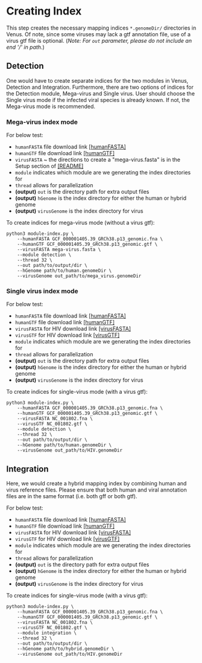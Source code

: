 # Creating Index
This step creates the necessary mapping indices `*.genomeDir/` directories in Venus. Of note, since some viruses may lack a gtf annotation file, use of a virus gtf file is optional. (*Note: For `out` parameter, please do not include an end '/' in path.*) 

## Detection
One would have to create separate indices for the two modules in Venus, Detection and Integration. Furthermore, there are two options of indices for the Detection module, Mega-virus and Single virus. User should choose the Single virus mode if the infected viral species is already known. If not, the Mega-virus mode is recommended.

### Mega-virus index mode
For below test:
- `humanFASTA` file download link [[humanFASTA]](https://ftp.ncbi.nlm.nih.gov/genomes/refseq/vertebrate_mammalian/Homo_sapiens/all_assembly_versions/GCF_000001405.39_GRCh38.p13/GCF_000001405.39_GRCh38.p13_genomic.fna.gz)
- `humanGTF` file download link [[humanGTF]](https://ftp.ncbi.nlm.nih.gov/genomes/refseq/vertebrate_mammalian/Homo_sapiens/all_assembly_versions/GCF_000001405.39_GRCh38.p13/GCF_000001405.39_GRCh38.p13_genomic.gtf.gz)
-  `virusFASTA` ~ the directions to create a "mega-virus.fasta" is in the Setup section of [[README]](../../README.md)
- `module` indicates which module are we generating the index directories for
- `thread` allows for parallelization
- **(output)** `out` is the directory path for extra output files
- **(output)** `hGenome` is the index directory for either the human or hybrid genome
- **(output)** `virusGenome` is the index directory for virus

To create indices for mega-virus mode (without a virus gtf):
```   
python3 module-index.py \
    --humanFASTA GCF_000001405.39_GRCh38.p13_genomic.fna \
    --humanGTF GCF_000001405.39_GRCh38.p13_genomic.gtf \
    --virusFASTA mega-virus.fasta \
    --module detection \
    --thread 32 \
    --out path/to/output/dir \
    --hGenome path/to/human.genomeDir \
    --virusGenome out_path/to/mega_virus.genomeDir
```

### Single virus index mode
For below test:
- `humanFASTA` file download link [[humanFASTA]](https://ftp.ncbi.nlm.nih.gov/genomes/refseq/vertebrate_mammalian/Homo_sapiens/all_assembly_versions/GCF_000001405.39_GRCh38.p13/GCF_000001405.39_GRCh38.p13_genomic.fna.gz)
- `humanGTF` file download link [[humanGTF]](https://ftp.ncbi.nlm.nih.gov/genomes/refseq/vertebrate_mammalian/Homo_sapiens/all_assembly_versions/GCF_000001405.39_GRCh38.p13/GCF_000001405.39_GRCh38.p13_genomic.gtf.gz)
- `virusFASTA` for HIV download link [[virusFASTA]](../../reference_files/NC_001802.fna)
- `virusGTF` for HIV download link [[virusGTF]](../../reference_files/NC_001802.gtf)
- `module` indicates which module are we generating the index directories for
- `thread` allows for parallelization
- **(output)** `out` is the directory path for extra output files
- **(output)** `hGenome` is the index directory for either the human or hybrid genome
- **(output)** `virusGenome` is the index directory for virus

To create indices for single-virus mode (with a virus gtf):
```   
python3 module-index.py \
    --humanFASTA GCF_000001405.39_GRCh38.p13_genomic.fna \
    --humanGTF GCF_000001405.39_GRCh38.p13_genomic.gtf \
    --virusFASTA NC_001802.fna \
    --virusGTF NC_001802.gtf \
    --module detection \
    --thread 32 \
    --out path/to/output/dir \
    --hGenome path/to/human.genomeDir \
    --virusGenome out_path/to/HIV.genomeDir
```


## Integration
Here, we would create a hybrid mapping index by combining human and virus reference files. Please ensure that both human and viral annotation files are in the same format (i.e. both gff or both gtf).

For below test:
- `humanFASTA` file download link [[humanFASTA]](https://ftp.ncbi.nlm.nih.gov/genomes/refseq/vertebrate_mammalian/Homo_sapiens/all_assembly_versions/GCF_000001405.39_GRCh38.p13/GCF_000001405.39_GRCh38.p13_genomic.fna.gz)
- `humanGTF` file download link [[humanGTF]](https://ftp.ncbi.nlm.nih.gov/genomes/refseq/vertebrate_mammalian/Homo_sapiens/all_assembly_versions/GCF_000001405.39_GRCh38.p13/GCF_000001405.39_GRCh38.p13_genomic.gtf.gz)
- `virusFASTA` for HIV download link [[virusFASTA]](../../reference_files/NC_001802.fna)
- `virusGTF` for HIV download link [[virusGTF]](../../reference_files/NC_001802.gtf)
- `module` indicates which module are we generating the index directories for
- `thread` allows for parallelization
- **(output)** `out` is the directory path for extra output files
- **(output)** `hGenome` is the index directory for either the human or hybrid genome
- **(output)** `virusGenome` is the index directory for virus

To create indices for single-virus mode (with a virus gtf):
```   
python3 module-index.py \
    --humanFASTA GCF_000001405.39_GRCh38.p13_genomic.fna \
    --humanGTF GCF_000001405.39_GRCh38.p13_genomic.gtf \
    --virusFASTA NC_001802.fna \
    --virusGTF NC_001802.gtf \
    --module integration \
    --thread 32 \
    --out path/to/output/dir \
    --hGenome path/to/hybrid.genomeDir \
    --virusGenome out_path/to/HIV.genomeDir
```
